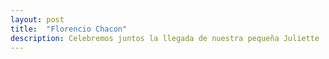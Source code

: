 ```yaml
---
layout: post
title:  "Florencio Chacon"
description: Celebremos juntos la llegada de nuestra pequeña Juliette 
---
```


